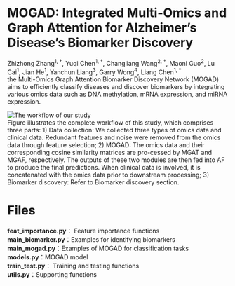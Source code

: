 # MOGAD: Integrated Multi-Omics and Graph Attention for Alzheimer’s Disease’s Biomarker Discovery
Zhizhong Zhang<sup>1, †</sup>, Yuqi Chen<sup>1, †</sup>, Changliang Wang<sup>2, †</sup>, Maoni Guo<sup>2</sup>, Lu Cai<sup>1</sup>, Jian He<sup>1</sup>, Yanchun Liang<sup>3</sup>, Garry Wong<sup>4</sup>, Liang Chen<sup>1, *</sup>  
the Multi-Omics Graph Attention Biomarker Discovery Network (MOGAD) aims to efficiently classify diseases and discover biomarkers by integrating various omics data such as DNA methylation, mRNA expression, and miRNA expression.  

![The workflow of our study](Figurev1-4.tiff)  
Figure illustrates the complete workflow of this study, which comprises three parts: 1) Data collection: We collected three types of omics data and clinical data. Redundant features and noise were removed from the omics data through feature selection; 2) MOGAD: The omics data and their corresponding cosine similarity matrices are pro-cessed by MGAT and MGAF, respectively. The outputs of these two modules are then fed into AF to produce the final predictions. When clinical data is involved, it is concatenated with the omics data prior to downstream processing; 3) Biomarker discovery: Refer to Biomarker discovery section.

# Files
**feat_importance.py**： Feature importance functions  
**main_biomarker.py**：Examples for identifying biomarkers   
**main_mogad.py**：Examples of MOGAD for classification tasks  
**models.py**：MOGAD model  
**train_test.py**： Training and testing functions  
**utils.py**：Supporting functions   
